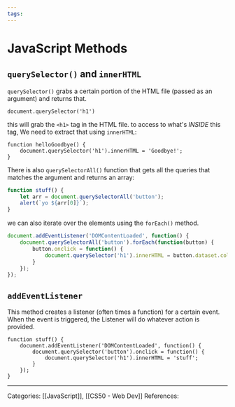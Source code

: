 ```yaml
---
tags:
---
```

# JavaScript Methods
## `querySelector()` and `innerHTML`
`querySelector()` grabs a certain portion of the HTML file (passed as an argument) and returns that.
```JS
document.querySelector('h1')
```
this will grab the `<h1>` tag in the HTML file. to access to what's _INSIDE_ this tag, We need to extract that using `innerHTML`:
```JS
function helloGoodbye() {
	document.querySelector('h1').innerHTML = 'Goodbye!';
}
```

There is also `querySelectorAll()` function that gets all the queries that matches the argument and returns an array:
```js
function stuff() {
	let arr = document.querySelectorAll('button');
	alert(`yo ${arr[0]}`);
}
```
we can also iterate over the elements using the `forEach()` method.
```javascript
document.addEventListener('DOMContentLoaded', function() {
	document.querySelectorAll('button').forEach(function(button) {
		button.onclick = function() {
			document.querySelector('h1').innerHTML = button.dataset.color
		}
	});
});
```

## `addEventListener`
This method creates a listener (often times a function) for a certain event. When the event is triggered, the Listener will do whatever action is provided.
```JS
function stuff() {
	document.addEventListener('DOMContentLoaded', function() {
		document.querySelector('button').onclick = function() {
			document.querySelector('h1').innerHTML = 'stuff';
		}
	});
}
```


---
Categories: [[JavaScript]], [[CS50 - Web Dev]]
References:
